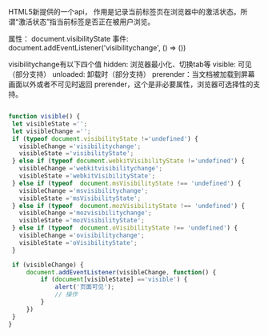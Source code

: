 HTML5新提供的一个api， 作用是记录当前标签页在浏览器中的激活状态。所谓“激活状态”指当前标签是否正在被用户浏览。

属性： document.visibilityState 事件: document.addEventListener('visibilitychange', () => ())

visibilitychange有以下四个值 hidden: 浏览器最小化、切换tab等 visible: 可见（部分支持） unloaded: 卸载时（部分支持） prerender：当文档被加载到屏幕画面以外或者不可见时返回 prerender，这个是非必要属性，浏览器可选择性的支持。


```js

function visible() {
 let visibleState ='';
 let visibleChange ='';
 if (typeof document.visibilityState !='undefined') {
   visibleChange ='visibilitychange';
   visibleState ='visibilityState';
 } else if (typeof document.webkitVisibilityState !='undefined') {
   visibleChange ='webkitvisibilitychange';
   visibleState ='webkitVisibilityState';
 } else if (typeof  document.msVisibilityState !== 'undefined') {
   visibleChange ='msvisibilitychange';
   visibleState ='msVisibilityState';
 } else if (typeof  document.mozVisibilityState !== 'undefined') {
   visibleChange ='mozvisibilitychange';
   visibleState ='mozVisibilityState';
 } else if (typeof  document.oVisibilityState !== 'undefined') {
   visibleChange ='ovisibilitychange';
   visibleState ='oVisibilityState';
 }

 if (visibleChange) {
     document.addEventListener(visibleChange, function() {
         if (document[visibleState] =='visible') {
             alert('页面可见');
             // 操作
         }
     })
 }
}
```